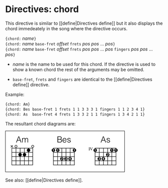 # Directives: chord

This directive is similar to [[define|Directives define]] but it also displays the chord immedeately in the song where the directive occurs.

`{chord:` _name_`}`  
`{chord:` _name_ `base-fret` _offset_ `frets` _pos_ _pos_ … _pos_`}`  
`{chord:` _name_ `base-fret` _offset_ `frets` _pos_ _pos_ … _pos_ `fingers` _pos_ _pos_ … _pos_`}`

* _name_ is the name to be used for this chord. If the directive is used to show a known chord the rest of the arguments may be omitted.

* `base-fret`, `frets` and `fingers` are identical to the [[define|Directives define]] directive.

Example:

    {chord: Am}
    {chord: Bes base-fret 1 frets 1 1 3 3 3 1 fingers 1 1 2 3 4 1}
    {chord: As  base-fret 4 frets 1 3 3 2 1 1 fingers 1 3 4 2 1 1}

The resultant chord diagrams are:

![](images/ex_chord.png)

See also: [[define|Directives define]].
